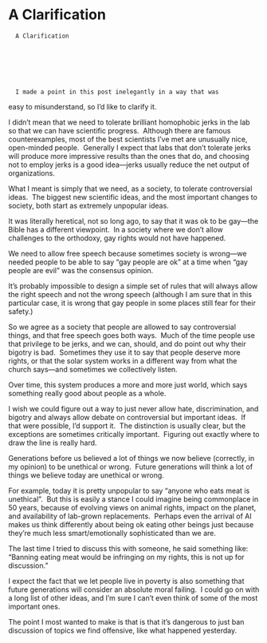 # A Clarification


    
  
    

    
      A Clarification

      
    
  

  
    
      I made a point in this post inelegantly in a way that was
easy to misunderstand, so I’d like to clarify it.


















I didn’t mean that we need to tolerate brilliant homophobic
jerks in the lab so that we can have scientific progress. 
Although there are famous counterexamples, most of the best scientists
I’ve met are unusually nice, open-minded people.  Generally I expect that labs that don’t
tolerate jerks will produce more impressive results than the ones that do, and choosing not to employ jerks is a good idea—jerks usually
reduce the net output of organizations.

What I meant is simply that we need, as a society, to
tolerate controversial ideas.  The
biggest new scientific ideas, and the most important changes to society, both start
as extremely unpopular ideas.

It was literally heretical, not so long ago, to say that it
was ok to be gay—the Bible has a different viewpoint.  In a society where we don’t allow challenges
to the orthodoxy, gay rights would not have happened.

We need to allow free speech because sometimes society is
wrong—we needed people to be able to say “gay people are ok” at a time when
“gay people are evil” was the consensus opinion.

It’s probably impossible to design a simple set of rules
that will always allow the right speech and not the wrong speech (although I am
sure that in this particular case, it is wrong that gay people in some places
still fear for their safety.) 

So we agree as a society that people are allowed to say
controversial things, and that free speech goes both ways.  Much of the time people use that privilege to
be jerks, and we can, should, and do point out why their bigotry is bad.  Sometimes they use it to say that people
deserve more rights, or that the solar system works in a different way from what the church says—and sometimes we collectively listen. 

Over time, this system produces a more and more just world, which says something really good about people as a whole.

I wish we could figure out a way to just never allow hate,
discrimination, and bigotry and always allow debate on controversial but
important ideas.  If that were possible,
I’d support it.  The distinction is
usually clear, but the exceptions are sometimes critically important.  Figuring out exactly where to draw the line is really hard.

Generations before us believed a lot of things we now
believe (correctly, in my opinion) to be unethical or wrong.  Future generations will think a lot of things
we believe today are unethical or wrong. 

For example, today it is pretty unpopular to say “anyone who
eats meat is unethical”.  But this is
easily a stance I could imagine being commonplace in 50 years, because of
evolving views on animal rights, impact on the planet, and availability of
lab-grown replacements.  Perhaps even the
arrival of AI makes us think differently about being ok eating other beings
just because they’re much less smart/emotionally sophisticated than we are.

The last time I tried to discuss this with
someone, he said something like: “Banning eating meat would be infringing on my
rights, this is not up for discussion.” 

I expect the fact that we let people live in
poverty is also something that future generations will consider an absolute moral failing.  I could go on with a long
list of other ideas, and I’m sure I can’t even think of some of the most
important ones.

The point I most wanted to make is that is that it’s
dangerous to just ban discussion of topics we find offensive, like what
happened yesterday. 
    
  


  
